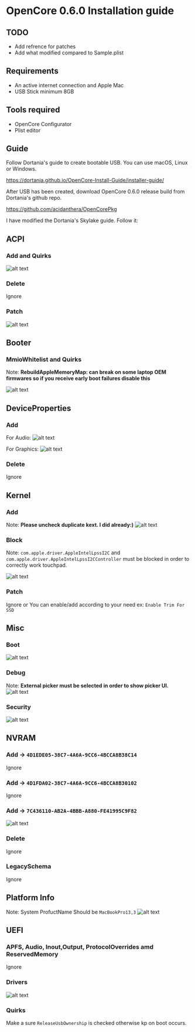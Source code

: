# OpenCore 0.6.0 Installation guide

## TODO
 - Add refrence for patches
 - Add what modified compared to Sample.plist
 

## Requirements
 - An active internet connection and Apple Mac
 - USB Stick minimum 8GB
 
## Tools required
 - OpenCore Configurator
 - Plist editor

 ## Guide
 Follow Dortania's guide to create bootable USB. You can use macOS, Linux or Windows.

 https://dortania.github.io/OpenCore-Install-Guide/installer-guide/

 After USB has been created, download OpenCore 0.6.0 release build from Dortania's github repo.

 https://github.com/acidanthera/OpenCorePkg

 I have modified the Dortania's Skylake guide. Follow it:


 ## ACPI

### Add and Quirks
![alt text](assets/Screenshots/oc/oc_acpi_add.png) 

### Delete
Ignore

### Patch
![alt text](assets/Screenshots/oc/oc_acpi_patch.png) 
 ## Booter

 ### MmioWhitelist and Quirks

Note:
**RebuildAppleMemoryMap: can break on some laptop OEM firmwares so if you receive early boot failures disable this**

![alt text](assets/Screenshots/oc/oc_booter.png) 
 

## DeviceProperties

### Add

For Audio:
![alt text](assets/Screenshots/oc/oc_device_add_audio.png) 

For Graphics:
![alt text](assets/Screenshots/oc/oc_device_add_graphics.png) 

### Delete

Ignore


## Kernel

### Add
Note: **Please uncheck duplicate kext. I did already:)**
![alt text](assets/Screenshots/oc/oc_kernel_add.png) 

### Block
Note:
`com.apple.driver.AppleIntelLpssI2C` and `com.apple.driver.AppleIntelLpssI2CController` must be blocked in order to correctly work touchpad.

![alt text](assets/Screenshots/oc/oc_kernel_block.png) 

### Patch
Ignore or You can enable/add according to your need ex: `Enable Trim For SSD`


## Misc

### Boot
![alt text](assets/Screenshots/oc/oc_misc_debug.png) 

### Debug
Note: **External picker must be selected in order to show picker UI.**
![alt text](assets/Screenshots/oc/oc_misc_boot.png) 

### Security
![alt text](assets/Screenshots/oc/oc_misc_security.png) 



## NVRAM

### Add -> ```4D1EDE05-38C7-4A6A-9CC6-4BCCA8B38C14```
Ignore

### Add -> ```4D1FDA02-38C7-4A6A-9CC6-4BCCA8B30102```
Ignore

### Add -> ```7C436110-AB2A-4BBB-A880-FE41995C9F82```
![alt text](assets/Screenshots/oc/oc_nvram_add.png) 

### Delete 
Ignore

### LegacySchema 
Ignore




## Platform Info
Note: System ProfuctName Should be ```MacBookPro13,3```
![alt text](assets/Screenshots/oc/oc_platforminfo.png) 




## UEFI

### APFS, Audio, Inout,Output, ProtocolOverrides amd ReservedMemory 

Ignore

### Drivers
![alt text](assets/Screenshots/oc/oc_uefi_drivers.png) 

### Quirks
Make a sure ```ReleaseUsbOwnership``` is checked otherwise  kp on boot occurs.
